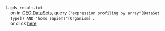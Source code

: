1. `gds_result.txt`   
   on in [GEO DataSets](https://www.ncbi.nlm.nih.gov/gds), query `("expression profiling by array"[DataSet Type]) AND "homo sapiens"[Organism] `.  
   or click [here](https://www.ncbi.nlm.nih.gov/gds?term=(%22expression%20profiling%20by%20array%22%5BDataSet%20Type%5D)%20AND%20%22homo%20sapiens%22%5BOrganism%5D)
